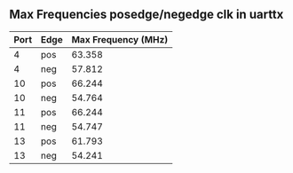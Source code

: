 ## Max Frequencies posedge/negedge clk in uarttx

| Port | Edge | Max Frequency (MHz) |
| ---- | ---- | ------------------- |
| 4    | pos  | 63.358              |
| 4    | neg  | 57.812              |
| 10   | pos  | 66.244              |
| 10   | neg  | 54.764              |
| 11   | pos  | 66.244              |
| 11   | neg  | 54.747              |
| 13   | pos  | 61.793              |
| 13   | neg  | 54.241              |
